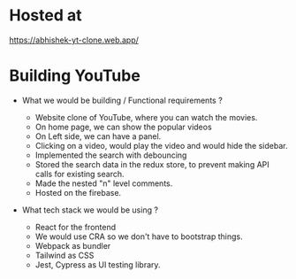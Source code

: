 # Hosted at

https://abhishek-yt-clone.web.app/

# Building YouTube

- What we would be building / Functional requirements ?

  - Website clone of YouTube, where you can watch the movies.
  - On home page, we can show the popular videos
  - On Left side, we can have a panel.
  - Clicking on a video, would play the video and would hide the sidebar.
  - Implemented the search with debouncing
  - Stored the search data in the redux store, to prevent making API calls for existing search.
  - Made the nested "n" level comments.
  - Hosted on the firebase.

- What tech stack we would be using ?

  - React for the frontend
  - We would use CRA so we don't have to bootstrap things.
  - Webpack as bundler
  - Tailwind as CSS
  - Jest, Cypress as UI testing library.
